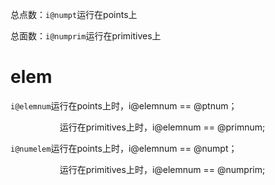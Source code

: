 总点数：`i@numpt`运行在points上

总面数：`i@numprim`运行在primitives上



# elem

`i@elemnum`运行在points上时，i@elemnum == @ptnum；

                    运行在primitives上时，i@elemnum == @primnum;

`i@numelem`运行在points上时，i@elemnum == @numpt；

                    运行在primitives上时，i@elemnum == @numprim;


